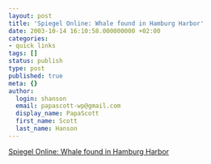 ```yaml
---
layout: post
title: 'Spiegel Online: Whale found in Hamburg Harbor'
date: 2003-10-14 16:10:58.000000000 +02:00
categories:
- quick links
tags: []
status: publish
type: post
published: true
meta: {}
author:
  login: shanson
  email: papascott-wp@gmail.com
  display_name: PapaScott
  first_name: Scott
  last_name: Hanson
---
```

<p><a title="12 tons, 12 meters long, dead, and smelly" href="http://www.spiegel.de/wissenschaft/erde/0,1518,269754,00.html">Spiegel Online: Whale found in Hamburg Harbor</a></p>
